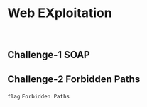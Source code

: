 # Web EXploitation
<br>

## Challenge-1 SOAP

## Challenge-2 Forbidden Paths
`flag` `Forbidden Paths`